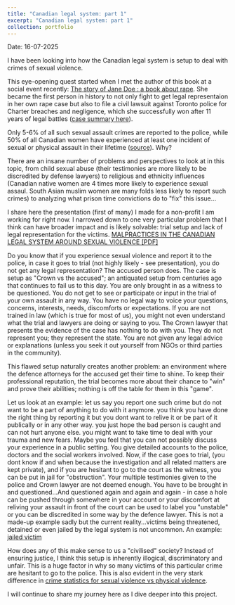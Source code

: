 ```yaml
---
title: "Canadian legal system: part 1"
excerpt: "Canadian legal system: part 1"
collection: portfolio
---
```


Date: 16-07-2025

I have been looking into how the Canadian legal system is setup to deal with crimes of sexual violence.

This eye-opening quest started when I met the author of this book at a social event recently: [The story of Jane Doe : a book about rape](https://www.torontopubliclibrary.ca/detail.jsp?Entt=RDM225940&R=225940). She became the first person in history to not only fight to get legal representaion in her own rape case but also to file a civil lawsuit against Toronto police for Charter breaches and negligence, which she successfully won after 11 years of legal battles ([case summary here](https://books.openedition.org/uop/544)). 

Only 5-6% of all such sexual assault crimes are reported to the police, while 50% of all Canadian women have experienced at least one incident of sexual or physical assault in their lifetime ([source](https://www150.statcan.gc.ca/n1/pub/85-002-x/2024001/article/00007-eng.htm)). Why?

There are an insane number of problems and perspectives to look at in this topic, from child sexual abuse (their testimonies are more likely to be discredited by defense lawyers) to religious and ethnicity influences (Canadian native women are 4 times more likely to experience sexual assaul. South Asian muslim women are many folds less likely to report such crimes) to analyzing what prison time convictions do to "fix" this issue...

I share here the presentation (first of many) I made for a non-profit I am working for right now. I narrowed down to one very particular problem that I think can have broader impact and is likely solvable: trial setup and lack of legal representation for the victims. 
[MALPRACTICES IN THE CANADIAN LEGAL SYSTEM AROUND SEXUAL VIOLENCE [PDF]](http://AroosaIjaz.github.io/files/Session2_SMA.pdf)

Do you know that if you experience sexual violence and report it to the police, in case it goes to trial (not highly likely - see presentation), you do not get any legal representation? The accused person does. The case is setup as "Crown vs the accused"; an antiquated setup from centuries ago that continues to fail us to this day. You are only brought in as a witness to be questioned. You do not get to see or participate or input in the trial of your own assault in any way. You have no legal way to voice your questions, concerns, interests, needs, discomforts or expectations. If you are not trained in law (which is true for most of us), you might not even understand what the trial and lawyers are doing or saying to you. The Crown lawyer that presents the evidence of the case has nothing to do with you. They do not represent you; they represent the state. You are not given any legal advice or explanations (unless you seek it out yourself from NGOs or third parties in the community).    

This flawed setup naturally creates another problem: an environment where the defence attorneys for the accused get their time to shine. To keep their professional reputation, the trial becomes more about their chance to "win" and prove their abilities; nothing is off the table for them in this "game". 

Let us look at an example: let us say you report one such crime but do not want to be a part of anything to do with it anymore. you think you have done the right thing by reporting it but you dont want to relive it or be part of it publically or in any other way. you just hope the bad person is caught and can not hurt anyone else. you might want to take time to deal with your trauma and new fears. Maybe you feel that you can not possibly discuss your experience in a public setting. You give detailed accounts to the police, doctors and the social workers involved. Now, if the case goes to trial, (you dont know if and when because the investigation and all related matters are kept private), and if you are hesitant to go to the court as the witness, you can be put in jail for "obstruction". Your multiple testimonies given to the police and Crown lawyer are not deemed enough. You have to be brought in and questioned...And questioned again and again and again - in case a hole can be pushed through somewhere in your account or your discomfort at reliving your assault in front of the court can be used to label you "unstable" or you can be discredited in some way by the defence lawyer. This is not a made-up example sadly but the current reality...victims being threatened, detained or even jailed  by the legal system is not uncommon. An example: [jailed victim](https://www.cbc.ca/news/canada/edmonton/sex-assault-victim-jailed-ganley-1.4146682)

How does any of this make sense to us a "civilised" society? Instead of ensuring justice, I think this setup is inherently illogical, discriminatory and unfair. This is a huge factor in why so many victims of this particular crime are hesitant to go to the police. This is also evident in the very stark difference in [crime statistics for sexual violence vs physical violence](https://www150.statcan.gc.ca/n1/pub/85-002-x/2017001/article/54870-eng.htm).   

I will continue to share my journey here as I dive deeper into this project.

